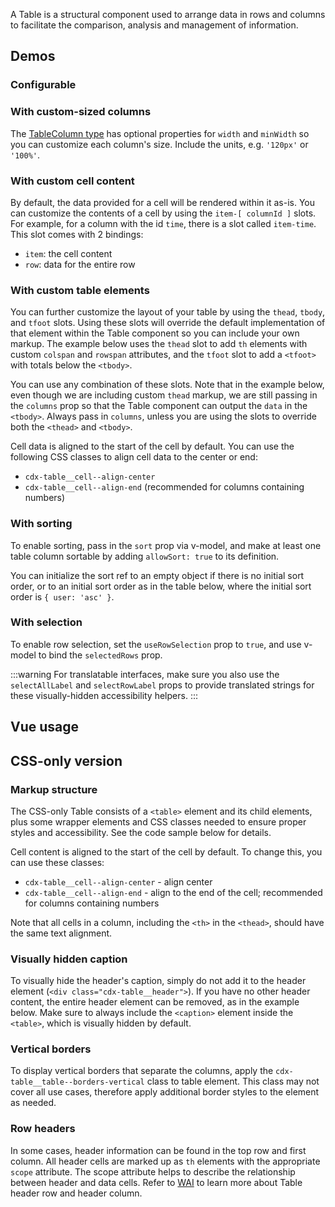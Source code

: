 <script setup>
import { CdxTable } from '@wikimedia/codex';
import TableColumnWidth from '@/../component-demos/table/examples/TableColumnWidth.vue';
import TableCustomCells from '@/../component-demos/table/examples/TableCustomCells.vue';
import TableWithSlots from '@/../component-demos/table/examples/TableWithSlots.vue';
import TableWithSort from '@/../component-demos/table/examples/TableWithSort.vue';
import TableWithSelection from '@/../component-demos/table/examples/TableWithSelection.vue';

const controlsConfig = [
	{
		name: 'caption',
		type: 'text',
		initial: '1912 Olympics — Men\'s marathon'
	},
	{
		name: 'hideCaption',
		type: 'boolean'
	},
	{
		name: 'useRowHeaders',
		type: 'boolean'
	},
	{
		name: 'showVerticalBorders',
		type: 'boolean'
	},
	{
		name: 'header',
		type: 'slot'
	},
	{
		name: 'footer',
		type: 'slot'
	}
];

const columns = [
	{ id: 'athlete', label: 'Athlete' },
	{ id: 'nation', label: 'Nation' },
	{ id: 'rank', label: 'Rank', textAlign: 'end' },
	{ id: 'time', label: 'Time', textAlign: 'end' }
];

const data = [
	{ athlete: 'Ken McArthur', nation: 'South Africa', rank: 1, time: '2:36:54.8' },
	{ athlete: 'Christian Gitsham', nation: 'South Africa', rank: 2, time: '2:37:52.0' },
	{ athlete: 'Gaston Strobino', nation: 'United States', rank: 3, time: '2:38:42.4' },
	{ athlete: 'Shizo Kanakuri', nation: 'Japan', rank: 36, time: '54:08:06:05:32:20.3' }
];
</script>

A Table is a structural component used to arrange data in rows and columns to facilitate the
comparison, analysis and management of information.

## Demos

### Configurable

<cdx-demo-wrapper :controls-config="controlsConfig" :force-reset="true">
<template v-slot:demo="{ propValues, slotValues }">
	<cdx-table v-bind="propValues" :data="data" :columns="columns">
		<template v-if="slotValues.header" #header>
			{{ slotValues.header }}
		</template>
		<template v-if="slotValues.footer" #footer>
			{{ slotValues.footer }}
		</template>
	</cdx-table>
</template>
</cdx-demo-wrapper>

### With custom-sized columns

The [TableColumn type](../types-and-constants.md#tablecolumn) has optional properties for `width`
and `minWidth` so you can customize each column's size. Include the units, e.g. `'120px'` or
`'100%'`.

<cdx-demo-wrapper>
<template v-slot:demo>
	<table-column-width />
</template>
<template v-slot:code>

:::code-group

<<< @/../component-demos/table/examples/TableColumnWidth.vue [NPM]

<<< @/../component-demos/table/examples-mw/TableColumnWidth.vue [MediaWiki]

:::

</template>
</cdx-demo-wrapper>

### With custom cell content

By default, the data provided for a cell will be rendered within it as-is. You can customize the
contents of a cell by using the `item-[ columnId ]` slots. For example, for a column with the id
`time`, there is a slot called `item-time`. This slot comes with 2 bindings:

- `item`: the cell content
- `row`: data for the entire row

<cdx-demo-wrapper>
<template v-slot:demo>
	<table-custom-cells />
</template>
<template v-slot:code>

:::code-group

<<< @/../component-demos/table/examples/TableCustomCells.vue [NPM]

<<< @/../component-demos/table/examples-mw/TableCustomCells.vue [MediaWiki]

:::

</template>
</cdx-demo-wrapper>

### With custom table elements

You can further customize the layout of your table by using the `thead`, `tbody`, and `tfoot`
slots. Using these slots will override the default implementation of that element within the Table
component so you can include your own markup. The example below uses the `thead` slot to add `th`
elements with custom `colspan` and `rowspan` attributes, and the `tfoot` slot to add a `<tfoot>`
with totals below the `<tbody>`.

You can use any combination of these slots. Note that in the example below, even though we are
including custom `thead` markup, we are still passing in the `columns` prop so that the Table
component can output the `data` in the `<tbody>`. Always pass in `columns`, unless you are using the
slots to override both the `<thead>` and `<tbody>`.

Cell data is aligned to the start of the cell by default. You can use the following CSS classes to
align cell data to the center or end:
- `cdx-table__cell--align-center`
- `cdx-table__cell--align-end` (recommended for columns containing numbers)

<cdx-demo-wrapper>
<template v-slot:demo>
	<table-with-slots />
</template>
<template v-slot:code>

:::code-group

<<< @/../component-demos/table/examples/TableWithSlots.vue [NPM]

<<< @/../component-demos/table/examples-mw/TableWithSlots.vue [MediaWiki]

:::

</template>
</cdx-demo-wrapper>

### With sorting

To enable sorting, pass in the `sort` prop via v-model, and make at least one table column sortable
by adding `allowSort: true` to its definition.

You can initialize the sort ref to an empty object if there is no initial sort order, or to an
initial sort order as in the table below, where the initial sort order is `{ user: 'asc' }`.

<cdx-demo-wrapper>
<template v-slot:demo>
	<table-with-sort />
</template>
<template v-slot:code>

:::code-group

<<< @/../component-demos/table/examples/TableWithSort.vue [NPM]

<<< @/../component-demos/table/examples-mw/TableWithSort.vue [MediaWiki]

:::

</template>
</cdx-demo-wrapper>

### With selection

To enable row selection, set the `useRowSelection` prop to `true`, and use v-model to bind the
`selectedRows` prop.

:::warning
For translatable interfaces, make sure you also use the `selectAllLabel` and `selectRowLabel`
props to provide translated strings for these visually-hidden accessibility helpers.
:::

<cdx-demo-wrapper :force-reset="true">
<template v-slot:demo>
	<table-with-selection />
</template>
<template v-slot:code>

:::code-group

<<< @/../component-demos/table/examples/TableWithSelection.vue [NPM]

<<< @/../component-demos/table/examples-mw/TableWithSelection.vue [MediaWiki]

:::

</template>
</cdx-demo-wrapper>

## Vue usage

## CSS-only version

### Markup structure

The CSS-only Table consists of a `<table>` element and its child elements, plus some wrapper
elements and CSS classes needed to ensure proper styles and accessibility. See the code sample
below for details.

Cell content is aligned to the start of the cell by default. To change this, you can use these
classes:
- `cdx-table__cell--align-center` - align center
- `cdx-table__cell--align-end` - align to the end of the cell; recommended for columns containing
  numbers

Note that all cells in a column, including the `<th>` in the `<thead>`, should have the same
text alignment.

<cdx-demo-wrapper>
<template v-slot:demo>
	<!-- Wrapper div. -->
	<div class="cdx-table">
		<!-- Header content. -->
		<div class="cdx-table__header">
			<!-- Visible table caption. -->
			<div class="cdx-table__header__caption">1912 Olympics — Men's marathon</div>
			<!-- Additional header content goes here if needed. -->
			<div class="cdx-table__header__header-content"></div>
		</div>
		<!-- Wrapper around the table element. Needed for horizontal scroll. -->
		<div class="cdx-table__table-wrapper">
			<!-- Table element. -->
			<table class="cdx-table__table">
				<!-- Visually-hidden caption element, for assistive technology.
				Do not omit this! -->
				<caption>1912 Olympics — Men's marathon</caption>
				<thead>
					<tr>
						<th scope="col">Athlete</th>
						<th scope="col">Nation</th>
						<!-- <th> with class to align cell content to the end. -->
						<th scope="col" class="cdx-table__cell--align-end">
							Rank
						</th>
						<th scope="col" class="cdx-table__cell--align-end">
							Time
						</th>
					</tr>
				</thead>
				<tbody>
					<tr>
						<td>Ken McArthur</td>
						<td>South Africa</td>
						<!-- <td> with class to align cell content to the end. -->
						<td class="cdx-table__cell--align-end">1</td>
						<td class="cdx-table__cell--align-end">2:36:54.8</td>
					</tr>
					<tr>
						<td>Christian Gitsham</td>
						<td>South Africa</td>
						<td class="cdx-table__cell--align-end">2</td>
						<td class="cdx-table__cell--align-end">2:37:52.0</td>
					</tr>
					<tr>
						<td>Gaston Strobino</td>
						<td>United States</td>
						<td class="cdx-table__cell--align-end">3</td>
						<td class="cdx-table__cell--align-end">2:38:42.4</td>
					</tr>
					<tr>
						<td>Shizo Kanakuri</td>
						<td>Japan</td>
						<td class="cdx-table__cell--align-end">36</td>
						<td class="cdx-table__cell--align-end">54:08:06:05:32:20.3</td>
					</tr>
				</tbody>
				<!-- <tfoot> goes here if needed. -->
			</table>
		</div>
		<!-- Footer content (optional). -->
		<div class="cdx-table__footer">
			<span>Read more on <a href="https://en.wikipedia.org/wiki/Athletics_at_the_1912_Summer_Olympics_%E2%80%93_Men%27s_marathon">Wikipedia</a>.</span>
		</div>
	</div>
</template>
<template v-slot:code>

```html
<!-- Wrapper div. -->
<div class="cdx-table">
	<!-- Header content. -->
	<div class="cdx-table__header">
		<!-- Visible table caption. -->
		<div class="cdx-table__header__caption">1912 Olympics — Men's marathon</div>
	</div>
	<!-- Wrapper around the table element. Needed for horizontal scroll. -->
	<div class="cdx-table__table-wrapper">
		<!-- Table element. -->
		<table class="cdx-table__table">
			<!-- Visually-hidden caption element, for assistive technology.
				Do not omit this! -->
			<caption>1912 Olympics — Men's marathon</caption>
			<thead>
				<tr>
					<th scope="col">
						<span class="cdx-table__th-content">Athlete</span>
					</th>
					<th scope="col">
						<span class="cdx-table__th-content">Nation</span>
					</th>
					<!-- <th> with class to align cell content to the end. -->
					<th scope="col" class="cdx-table__cell--align-end">
						<span class="cdx-table__th-content">Rank</span>
					</th>
					<th scope="col" class="cdx-table__cell--align-end">
						<span class="cdx-table__th-content">Time</span>
					</th>
				</tr>
			</thead>
			<tbody>
				<tr>
					<td>Ken McArthur</td>
					<td>South Africa</td>
					<!-- <th> with class to align cell content to the end. -->
					<td class="cdx-table__cell--align-end">1</td>
					<td class="cdx-table__cell--align-end">2:36:54.8</td>
				</tr>
				<tr>
					<td>Christian Gitsham</td>
					<td>South Africa</td>
					<td class="cdx-table__cell--align-end">2</td>
					<td class="cdx-table__cell--align-end">2:37:52.0</td>
				</tr>
				<tr>
					<td>Gaston Strobino</td>
					<td>United States</td>
					<td class="cdx-table__cell--align-end">3</td>
					<td class="cdx-table__cell--align-end">2:38:42.4</td>
				</tr>
				<tr>
					<td>Shizo Kanakuri</td>
					<td>Japan</td>
					<td class="cdx-table__cell--align-end">36</td>
					<td class="cdx-table__cell--align-end">54:08:06:05:32:20.3</td>
				</tr>
			</tbody>
		</table>
	</div>
</div>
```

</template>
</cdx-demo-wrapper>

### Visually hidden caption

To visually hide the header's caption, simply do not add it to the header element (`<div class="cdx-table__header">`). If you have no other header content, the entire header element can be removed, as in the example below. Make sure to always include the `<caption>` element inside the `<table>`, which is visually hidden by default.

<cdx-demo-wrapper>
<template v-slot:demo>
<div class="cdx-table">
	<!-- Header has been omitted since there is no header content. -->
	<div class="cdx-table__table-wrapper">
		<table class="cdx-table__table">
			<caption>List of MediaWikis</caption>
			<thead>
				<tr>
					<th scope="col">Project</th>
					<th scope="col" class="cdx-table__cell--align-end">No. of wikis</th>
					<th scope="col" class="cdx-table__cell--align-end">Active users</th>
					<th scope="col" class="cdx-table__cell--align-end">All users</th>
				</tr>
			</thead>
			<tbody>
				<tr class="">
					<td>wikipedias</td>
					<td class="cdx-table__cell--align-end">342</td>
					<td class="cdx-table__cell--align-end">292249</td>
					<td class="cdx-table__cell--align-end">113556337</td>
				</tr>
				<tr class="">
					<td>wiktionaries</td>
					<td class="cdx-table__cell--align-end">193</td>
					<td class="cdx-table__cell--align-end">5764</td>
					<td class="cdx-table__cell--align-end">7275027</td>
				</tr>
				<tr class="">
					<td>wikiquotes</td>
					<td class="cdx-table__cell--align-end">96</td>
					<td class="cdx-table__cell--align-end">2042</td>
					<td class="cdx-table__cell--align-end">4261041</td>
				</tr>
			</tbody>
			<tfoot>
				<tr>
					<td>Total:</td>
					<td class="cdx-table__cell--align-end">631</td>
					<td class="cdx-table__cell--align-end">300055</td>
					<td class="cdx-table__cell--align-end">125092405</td>
				</tr>
			</tfoot>
		</table>
	</div>
</div>
</template>
<template v-slot:code>

```html
<div class="cdx-table">
		<!-- Header has been omitted since there is no header content. -->
	<div class="cdx-table__table-wrapper">
		<table class="cdx-table__table">
			<caption>List of MediaWikis</caption>
			<thead>
				<tr>
					<th scope="col">Project</th>
					<th scope="col" class="cdx-table__cell--align-end">No. of wikis</th>
					<th scope="col" class="cdx-table__cell--align-end">Active users</th>
					<th scope="col" class="cdx-table__cell--align-end">All users</th>
				</tr>
			</thead>
			<tbody>
				<tr class="">
					<td>wikipedias</td>
					<td class="cdx-table__cell--align-end">342</td>
					<td class="cdx-table__cell--align-end">292249</td>
					<td class="cdx-table__cell--align-end">113556337</td>
				</tr>
				<tr class="">
					<td>wiktionaries</td>
					<td class="cdx-table__cell--align-end">193</td>
					<td class="cdx-table__cell--align-end">5764</td>
					<td class="cdx-table__cell--align-end">7275027</td>
				</tr>
				<tr class="">
					<td>wikiquotes</td>
					<td class="cdx-table__cell--align-end">96</td>
					<td class="cdx-table__cell--align-end">2042</td>
					<td class="cdx-table__cell--align-end">4261041</td>
				</tr>
			</tbody>
			<tfoot>
				<tr>
					<td>Total:</td>
					<td class="cdx-table__cell--align-end">631</td>
					<td class="cdx-table__cell--align-end">300055</td>
					<td class="cdx-table__cell--align-end">125092405</td>
				</tr>
			</tfoot>
		</table>
	</div>
</div>
```
</template>
</cdx-demo-wrapper>

### Vertical borders

To display vertical borders that separate the columns, apply the
`cdx-table__table--borders-vertical` class to table element. This class may not cover all use
cases, therefore apply additional border styles to the element as needed.

<cdx-demo-wrapper>
<template v-slot:demo>
<div class="cdx-table">
	<div class="cdx-table__header">
		<div class="cdx-table__header__caption">List of MediaWikis</div>
	</div>
	<div class="cdx-table__table-wrapper">
		<!-- <table> with the class to add vertical borders/rulers to separate the columns. -->
		<table class="cdx-table__table cdx-table__table--borders-vertical">
			<caption>List of MediaWikis</caption>
			<thead>
				<tr>
					<th scope="col" rowspan="2">Project</th>
					<th scope="col" rowspan="2" class="cdx-table__cell--align-end">No. of wikis</th>
					<th
						scope="colgroup"
						colspan="2"
						class="cdx-table__cell--align-center"
					>
						Users
					</th>
				</tr>
				<tr>
					<th scope="col" class="cdx-table__cell--align-end">Active</th>
					<th scope="col" class="cdx-table__cell--align-end">All</th>
				</tr>
			</thead>
			<tbody>
				<tr class="">
					<td>wikipedias</td>
					<td class="cdx-table__cell--align-end">342</td>
					<td class="cdx-table__cell--align-end">292249</td>
					<td class="cdx-table__cell--align-end">113556337</td>
				</tr>
				<tr class="">
					<td>wiktionaries</td>
					<td class="cdx-table__cell--align-end">193</td>
					<td class="cdx-table__cell--align-end">5764</td>
					<td class="cdx-table__cell--align-end">7275027</td>
				</tr>
				<tr class="">
					<td>wikiquotes</td>
					<td class="cdx-table__cell--align-end">96</td>
					<td class="cdx-table__cell--align-end">2042</td>
					<td class="cdx-table__cell--align-end">4261041</td>
				</tr>
			</tbody>
			<tfoot>
				<tr>
					<!-- <th> as a row header cell with the scope attribute. -->
					<th scope="row">Total:</th>
					<td class="cdx-table__cell--align-end">631</td>
					<td class="cdx-table__cell--align-end">300055</td>
					<td class="cdx-table__cell--align-end">125092405</td>
				</tr>
			</tfoot>
		</table>
	</div>
</div>
</template>
<template v-slot:code>

```html
<div class="cdx-table">
	<div class="cdx-table__header">
		<div class="cdx-table__header__caption">List of MediaWikis</div>
	</div>
	<div class="cdx-table__table-wrapper">
		<!-- <table> with the class to add vertical borders/rulers to separate the columns. -->
		<table class="cdx-table__table cdx-table__table--borders-vertical">
			<caption>List of MediaWikis</caption>
			<thead>
				<tr>
					<th scope="col" rowspan="2">Project</th>
					<th scope="col" rowspan="2" class="cdx-table__cell--align-end">No. of wikis</th>
					<th
						scope="colgroup"
						colspan="2"
						class="cdx-table__cell--align-center"
					>
						Users
					</th>
				</tr>
				<tr>
					<th scope="col" class="cdx-table__cell--align-end">Active</th>
					<th scope="col" class="cdx-table__cell--align-end">All</th>
				</tr>
			</thead>
			<tbody>
				<tr class="">
					<td>wikipedias</td>
					<td class="cdx-table__cell--align-end">342</td>
					<td class="cdx-table__cell--align-end">292249</td>
					<td class="cdx-table__cell--align-end">113556337</td>
				</tr>
				<tr class="">
					<td>wiktionaries</td>
					<td class="cdx-table__cell--align-end">193</td>
					<td class="cdx-table__cell--align-end">5764</td>
					<td class="cdx-table__cell--align-end">7275027</td>
				</tr>
				<tr class="">
					<td>wikiquotes</td>
					<td class="cdx-table__cell--align-end">96</td>
					<td class="cdx-table__cell--align-end">2042</td>
					<td class="cdx-table__cell--align-end">4261041</td>
				</tr>
			</tbody>
			<tfoot>
				<tr>
					<!-- <th> as a row header cell with the scope attribute. -->
					<th scope="row">Total:</th>
					<td class="cdx-table__cell--align-end">631</td>
					<td class="cdx-table__cell--align-end">300055</td>
					<td class="cdx-table__cell--align-end">125092405</td>
				</tr>
			</tfoot>
		</table>
	</div>
</div>
```
</template>
</cdx-demo-wrapper>

### Row headers

In some cases, header information can be found in the top row and first column. All header cells are
marked up as `th` elements with the appropriate `scope` attribute. The scope attribute helps to
describe the relationship between header and data cells. Refer to
[WAI](https://www.w3.org/WAI/tutorials/tables/two-headers/) to learn more about Table header row and
header column.

<cdx-demo-wrapper>
<template v-slot:demo>
<div class="cdx-table">
	<div class="cdx-table__header">
		<div class="cdx-table__header__caption">List of MediaWikis</div>
		<div class="cdx-table__header__header-content"></div>
	</div>
	<div class="cdx-table__table-wrapper">
		<table class="cdx-table__table cdx-table__table--borders-vertical">
			<caption>List of MediaWikis</caption>
			<thead>
				<tr>
					<th scope="col" rowspan="2">Project</th>
					<th scope="col" rowspan="2" class="cdx-table__cell--align-end">No. of wikis</th>
					<th
						scope="colgroup"
						colspan="2"
						class="cdx-table__cell--align-center"
					>
						Users
					</th>
				</tr>
				<tr>
					<th scope="col" class="cdx-table__cell--align-end">Active</th>
					<th scope="col" class="cdx-table__cell--align-end">All</th>
				</tr>
			</thead>
			<tbody>
				<tr class="">
					<!-- <th> as a row header cell with the scope attribute. -->
					<th scope="row">wikipedias</th>
					<td class="cdx-table__cell--align-end">342</td>
					<td class="cdx-table__cell--align-end">292249</td>
					<td class="cdx-table__cell--align-end">113556337</td>
				</tr>
				<tr class="">
					<!-- <th> as a row header cell with the scope attribute. -->
					<th scope="row">wiktionaries</th>
					<td class="cdx-table__cell--align-end">193</td>
					<td class="cdx-table__cell--align-end">5764</td>
					<td class="cdx-table__cell--align-end">7275027</td>
				</tr>
				<tr class="">
					<!-- <th> as a row header cell with the scope attribute. -->
					<th scope="row">wikiquotes</th>
					<td class="cdx-table__cell--align-end">96</td>
					<td class="cdx-table__cell--align-end">2042</td>
					<td class="cdx-table__cell--align-end">4261041</td>
				</tr>
			</tbody>
			<tfoot>
				<tr>
					<!-- <th> as a row header cell with the scope attribute. -->
					<th scope="row">Total:</th>
					<td class="cdx-table__cell--align-end">631</td>
					<td class="cdx-table__cell--align-end">300055</td>
					<td class="cdx-table__cell--align-end">125092405</td>
				</tr>
			</tfoot>
		</table>
	</div>
</div>
</template>
<template v-slot:code>

```html
<div class="cdx-table">
	<div class="cdx-table__header">
		<div class="cdx-table__header__caption">List of MediaWikis</div>
		<div class="cdx-table__header__header-content"></div>
	</div>
	<div class="cdx-table__table-wrapper">
		<table class="cdx-table__table cdx-table__table--borders-vertical">
			<caption>List of MediaWikis</caption>
			<thead>
				<tr>
					<th scope="col" rowspan="2">Project</th>
					<th scope="col" rowspan="2" class="cdx-table__cell--align-end">No. of wikis</th>
					<th
						scope="colgroup"
						colspan="2"
						class="cdx-table__cell--align-center"
					>
						Users
					</th>
				</tr>
				<tr>
					<th scope="col" class="cdx-table__cell--align-end">Active</th>
					<th scope="col" class="cdx-table__cell--align-end">All</th>
				</tr>
			</thead>
			<tbody>
				<tr class="">
					<!-- <th> as a row header cell with the scope attribute. -->
					<th scope="row">wikipedias</th>
					<td class="cdx-table__cell--align-end">342</td>
					<td class="cdx-table__cell--align-end">292249</td>
					<td class="cdx-table__cell--align-end">113556337</td>
				</tr>
				<tr class="">
					<!-- <th> as a row header cell with the scope attribute. -->
					<th scope="row">wiktionaries</th>
					<td class="cdx-table__cell--align-end">193</td>
					<td class="cdx-table__cell--align-end">5764</td>
					<td class="cdx-table__cell--align-end">7275027</td>
				</tr>
				<tr class="">
					<!-- <th> as a row header cell with the scope attribute. -->
					<th scope="row">wikiquotes</th>
					<td class="cdx-table__cell--align-end">96</td>
					<td class="cdx-table__cell--align-end">2042</td>
					<td class="cdx-table__cell--align-end">4261041</td>
				</tr>
			</tbody>
			<tfoot>
				<tr>
					<!-- <th> as a row header cell with the scope attribute. -->
					<th scope="row">Total:</th>
					<td class="cdx-table__cell--align-end">631</td>
					<td class="cdx-table__cell--align-end">300055</td>
					<td class="cdx-table__cell--align-end">125092405</td>
				</tr>
			</tfoot>
		</table>
	</div>
</div>
```
</template>
</cdx-demo-wrapper>
